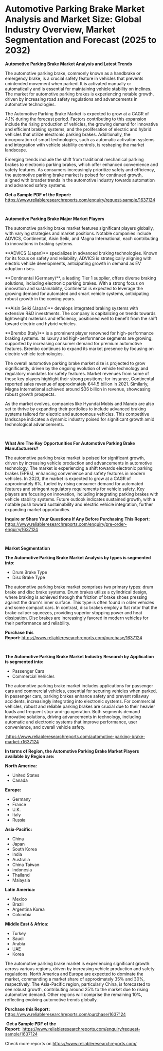 <p><h1>Automotive Parking Brake Market Analysis and Market Size: Global Industry Overview, Market Segmentation and Forecast (2025 to 2032)</h1></p><p><strong>Automotive Parking Brake Market Analysis and Latest Trends</strong></p>
<p><p>The automotive parking brake, commonly known as a handbrake or emergency brake, is a crucial safety feature in vehicles that prevents unintended movement when parked. It is activated manually or automatically and is essential for maintaining vehicle stability on inclines. The market for automotive parking brakes is experiencing notable growth, driven by increasing road safety regulations and advancements in automotive technologies.</p><p>The Automotive Parking Brake Market is expected to grow at a CAGR of 4.1% during the forecast period. Factors contributing to this expansion include the rising production of vehicles, the growing demand for innovative and efficient braking systems, and the proliferation of electric and hybrid vehicles that utilize electronic parking brakes. Additionally, the incorporation of smart technologies, such as automatic activation systems and integration with vehicle stability controls, is reshaping the market landscape. </p><p>Emerging trends include the shift from traditional mechanical parking brakes to electronic parking brakes, which offer enhanced convenience and safety features. As consumers increasingly prioritize safety and efficiency, the automotive parking brake market is poised for continued growth, aligned with broader trends in the automotive industry towards automation and advanced safety systems.</p></p>
<p><strong>Get a Sample PDF of the Report:&nbsp;</strong> <a href="https://www.reliableresearchreports.com/enquiry/request-sample/1637124?utm_campaign=2286&utm_medium=2&utm_source=Github&utm_content=ia&utm_term=30032025&utm_id=automotive-parking-brake">https://www.reliableresearchreports.com/enquiry/request-sample/1637124</a></p>
<p>&nbsp;</p>
<p><strong>Automotive Parking Brake Major Market Players</strong></p>
<p><p>The automotive parking brake market features significant players globally, with varying strategies and market positions. Notable companies include ADVICS, Continental, Aisin Seiki, and Magna International, each contributing to innovations in braking systems.</p><p>**ADVICS (Japan)** specializes in advanced braking technologies. Known for its focus on safety and reliability, ADVICS is strategically aligning with electric vehicle developments, anticipating growth in demand as EV adoption rises.</p><p>**Continental (Germany)**, a leading Tier 1 supplier, offers diverse braking solutions, including electronic parking brakes. With a strong focus on innovation and sustainability, Continental is expected to leverage the growing demand for automated and smart vehicle systems, anticipating robust growth in the coming years.</p><p>**Aisin Seiki (Japan)** develops integrated braking systems with extensive R&D investments. The company is capitalizing on trends towards lightweight materials and efficiency, positioned well to benefit from the shift toward electric and hybrid vehicles.</p><p>**Brembo (Italy)** is a prominent player renowned for high-performance braking systems. Its luxury and high-performance segments are growing, supported by increasing consumer demand for premium automotive features. Brembo continues to expand its market presence by focusing on electric vehicle technologies.</p><p>The overall automotive parking brake market size is projected to grow significantly, driven by the ongoing evolution of vehicle technology and regulatory mandates for safety features. Market revenues from some of these key players highlight their strong positions; for instance, Continental reported sales revenue of approximately €44.5 billion in 2021. Similarly, Magna International achieved around $36 billion in revenue, showcasing robust growth prospects.</p><p>As the market evolves, companies like Hyundai Mobis and Mando are also set to thrive by expanding their portfolios to include advanced braking systems tailored for electric and autonomous vehicles. This competitive landscape indicates a dynamic industry poised for significant growth amid technological advancements.</p></p>
<p>&nbsp;</p>
<p><strong>What Are The Key Opportunities For Automotive Parking Brake Manufacturers?</strong></p>
<p><p>The automotive parking brake market is poised for significant growth, driven by increasing vehicle production and advancements in automotive technology. The market is experiencing a shift towards electronic parking brakes (EPBs), enhancing convenience and safety features in modern vehicles. In 2023, the market is expected to grow at a CAGR of approximately 6%, fueled by rising consumer demand for automated features and stringent regulatory requirements for vehicle safety. Key players are focusing on innovation, including integrating parking brakes with vehicle stability systems. Future outlook indicates sustained growth, with a notable push toward sustainability and electric vehicle integration, further expanding market opportunities.</p></p>
<p><strong>Inquire or Share Your Questions If Any Before Purchasing This Report:</strong> <a href="https://www.reliableresearchreports.com/enquiry/pre-order-enquiry/1637124?utm_campaign=2286&utm_medium=2&utm_source=Github&utm_content=ia&utm_term=30032025&utm_id=automotive-parking-brake">https://www.reliableresearchreports.com/enquiry/pre-order-enquiry/1637124</a></p>
<p>&nbsp;</p>
<p><strong>Market Segmentation</strong></p>
<p><strong>The Automotive Parking Brake Market Analysis by types is segmented into:</strong></p>
<p><ul><li>Drum Brake Type</li><li>Disc Brake Type</li></ul></p>
<p><p>The automotive parking brake market comprises two primary types: drum brake and disc brake systems. Drum brakes utilize a cylindrical design, where braking is achieved through the friction of brake shoes pressing against the drum's inner surface. This type is often found in older vehicles and some compact cars. In contrast, disc brakes employ a flat rotor that the brake caliper squeezes, providing superior stopping power and heat dissipation. Disc brakes are increasingly favored in modern vehicles for their performance and reliability.</p></p>
<p><strong>Purchase this Report:&nbsp;</strong><a href="https://www.reliableresearchreports.com/purchase/1637124?utm_campaign=2286&utm_medium=2&utm_source=Github&utm_content=ia&utm_term=30032025&utm_id=automotive-parking-brake">https://www.reliableresearchreports.com/purchase/1637124</a></p>
<p>&nbsp;</p>
<p><strong>The Automotive Parking Brake Market Industry Research by Application is segmented into:</strong></p>
<p><ul><li>Passenger Cars</li><li>Commercial Vehicles</li></ul></p>
<p><p>The automotive parking brake market includes applications for passenger cars and commercial vehicles, essential for securing vehicles when parked. In passenger cars, parking brakes enhance safety and prevent rollaway accidents, increasingly integrating into electronic systems. For commercial vehicles, robust and reliable parking brakes are crucial due to their heavier loads and frequent stop-and-go operation. Both segments demand innovative solutions, driving advancements in technology, including automatic and electronic systems that improve performance, user convenience, and overall vehicle safety.</p></p>
<p><a href="https://www.reliableresearchreports.com/automotive-parking-brake-market-r1637124?utm_campaign=2286&utm_medium=2&utm_source=Github&utm_content=ia&utm_term=30032025&utm_id=automotive-parking-brake">&nbsp;https://www.reliableresearchreports.com/automotive-parking-brake-market-r1637124</a></p>
<p><strong>In terms of Region, the Automotive Parking Brake Market Players available by Region are:</strong></p>
<p>
    <p> <strong> North America: </strong>
        <ul>
            <li>United States</li>
            <li>Canada</li>
        </ul>
        </p> 
    <p> <strong> Europe: </strong>
        <ul>
            <li>Germany</li>
            <li>France</li>
            <li>U.K.</li>
            <li>Italy</li>
            <li>Russia</li>
        </ul>
        </p> 
    <p> <strong> Asia-Pacific: </strong>
        <ul>
            <li>China</li>
            <li>Japan</li>
            <li>South Korea</li>
            <li>India</li>
            <li>Australia</li>
            <li>China Taiwan</li>
            <li>Indonesia</li>
            <li>Thailand</li>
            <li>Malaysia</li>
        </ul>
        </p> 
    <p> <strong> Latin America: </strong>
        <ul>
            <li>Mexico</li>
            <li>Brazil</li>
            <li>Argentina Korea</li>
            <li>Colombia</li>
        </ul>
        </p> 
    <p> <strong> Middle East & Africa: </strong>
        <ul>
            <li>Turkey</li>
            <li>Saudi</li>
            <li>Arabia</li>
            <li>UAE</li>
            <li>Korea</li>
        </ul>
    </p>
    </p>
<p><p>The automotive parking brake market is experiencing significant growth across various regions, driven by increasing vehicle production and safety regulations. North America and Europe are expected to dominate the market, commanding a market share of approximately 35% and 30%, respectively. The Asia-Pacific region, particularly China, is forecasted to see robust growth, contributing around 25% to the market due to rising automotive demand. Other regions will comprise the remaining 10%, reflecting evolving automotive trends globally.</p></p>
<p><strong>Purchase this Report: </strong><a href="https://www.reliableresearchreports.com/purchase/1637124?utm_campaign=2286&utm_medium=2&utm_source=Github&utm_content=ia&utm_term=30032025&utm_id=automotive-parking-brake">https://www.reliableresearchreports.com/purchase/1637124</a></p>
<p>&nbsp;<strong>Get a Sample PDF of the Report:&nbsp;&nbsp;</strong><a href="https://www.reliableresearchreports.com/enquiry/request-sample/1637124?utm_campaign=2286&utm_medium=2&utm_source=Github&utm_content=ia&utm_term=30032025&utm_id=automotive-parking-brake">https://www.reliableresearchreports.com/enquiry/request-sample/1637124</a></p>
<p><strong></strong></p>
<p>Check more reports on <a href="https://www.reliableresearchreports.com/?utm_campaign=2286&utm_medium=2&utm_source=Github&utm_content=ia&utm_term=30032025&utm_id=automotive-parking-brake">https://www.reliableresearchreports.com/</a></p>